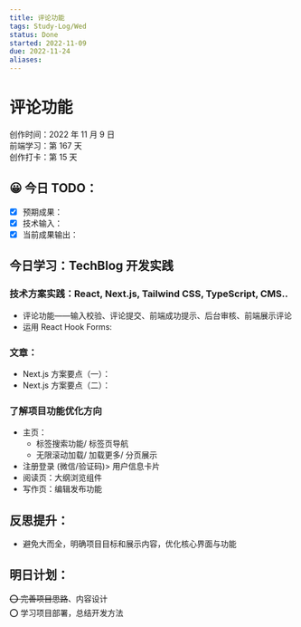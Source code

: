 ```yaml
---
title: 评论功能
tags: Study-Log/Wed
status: Done
started: 2022-11-09
due: 2022-11-24
aliases: 
---
```

# 评论功能
创作时间：2022 年 11 月 9 日  
前端学习：第 167 天  
创作打卡：第 15 天
## 😀 今日 TODO：
- [x] 预期成果：
- [x] 技术输入：
- [x] 当前成果输出：
## 今日学习：TechBlog 开发实践
### 技术方案实践：React, Next.js, Tailwind CSS, TypeScript, CMS..
- 评论功能——输入校验、评论提交、前端成功提示、后台审核、前端展示评论
- 运用 React Hook Forms:
### 文章：
- Next.js 方案要点（一）：
- Next.js 方案要点（二）：
### 了解项目功能优化方向
- 主页：
  - 标签搜索功能/ 标签页导航
  - 无限滚动加载/ 加载更多/ 分页展示
- 注册登录 (微信/验证码)> 用户信息卡片
- 阅读页：大纲浏览组件
- 写作页：编辑发布功能
## 反思提升：
- 避免大而全，明确项目目标和展示内容，优化核心界面与功能
## 明日计划：
~~⭕ 完善项目思路~~、内容设计  
⭕ 学习项目部署，总结开发方法

